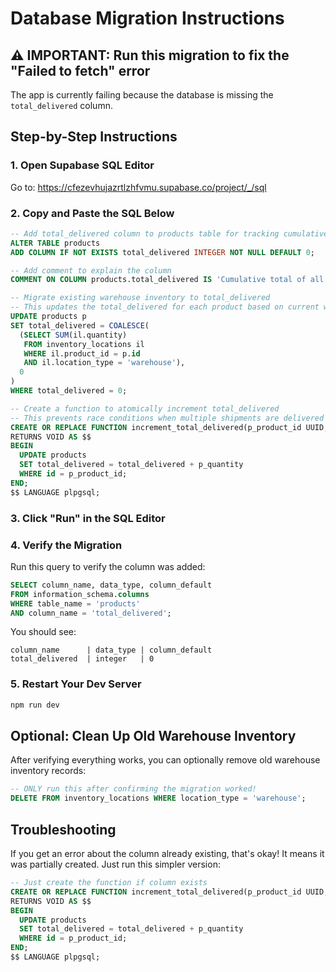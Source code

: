# Database Migration Instructions

## ⚠️ IMPORTANT: Run this migration to fix the "Failed to fetch" error

The app is currently failing because the database is missing the `total_delivered` column.

## Step-by-Step Instructions

### 1. Open Supabase SQL Editor

Go to: https://cfezevhujazrtlzhfvmu.supabase.co/project/_/sql

### 2. Copy and Paste the SQL Below

```sql
-- Add total_delivered column to products table for tracking cumulative deliveries
ALTER TABLE products
ADD COLUMN IF NOT EXISTS total_delivered INTEGER NOT NULL DEFAULT 0;

-- Add comment to explain the column
COMMENT ON COLUMN products.total_delivered IS 'Cumulative total of all units delivered to Amazon warehouse. Used with warehouse snapshots to calculate sales: sales = total_delivered - snapshot_quantity';

-- Migrate existing warehouse inventory to total_delivered
-- This updates the total_delivered for each product based on current warehouse inventory
UPDATE products p
SET total_delivered = COALESCE(
  (SELECT SUM(il.quantity)
   FROM inventory_locations il
   WHERE il.product_id = p.id
   AND il.location_type = 'warehouse'),
  0
)
WHERE total_delivered = 0;

-- Create a function to atomically increment total_delivered
-- This prevents race conditions when multiple shipments are delivered simultaneously
CREATE OR REPLACE FUNCTION increment_total_delivered(p_product_id UUID, p_quantity INTEGER)
RETURNS VOID AS $$
BEGIN
  UPDATE products
  SET total_delivered = total_delivered + p_quantity
  WHERE id = p_product_id;
END;
$$ LANGUAGE plpgsql;
```

### 3. Click "Run" in the SQL Editor

### 4. Verify the Migration

Run this query to verify the column was added:

```sql
SELECT column_name, data_type, column_default
FROM information_schema.columns
WHERE table_name = 'products'
AND column_name = 'total_delivered';
```

You should see:
```
column_name      | data_type | column_default
total_delivered  | integer   | 0
```

### 5. Restart Your Dev Server

```bash
npm run dev
```

## Optional: Clean Up Old Warehouse Inventory

After verifying everything works, you can optionally remove old warehouse inventory records:

```sql
-- ONLY run this after confirming the migration worked!
DELETE FROM inventory_locations WHERE location_type = 'warehouse';
```

## Troubleshooting

If you get an error about the column already existing, that's okay! It means it was partially created. Just run this simpler version:

```sql
-- Just create the function if column exists
CREATE OR REPLACE FUNCTION increment_total_delivered(p_product_id UUID, p_quantity INTEGER)
RETURNS VOID AS $$
BEGIN
  UPDATE products
  SET total_delivered = total_delivered + p_quantity
  WHERE id = p_product_id;
END;
$$ LANGUAGE plpgsql;
```
